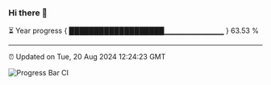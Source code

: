 ### Hi there 👋

⏳ Year progress { ███████████████████▁▁▁▁▁▁▁▁▁▁▁ } 63.53 %

---

⏰ Updated on Tue, 20 Aug 2024 12:24:23 GMT

![Progress Bar CI](https://github.com/liununu/liununu/workflows/Progress%20Bar%20CI/badge.svg)
